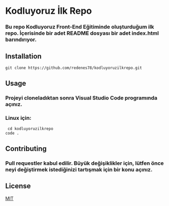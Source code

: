 # Kodluyoruz İlk Repo
### Bu repo Kodluyoruz Front-End Eğitiminde oluşturduğum ilk repo. İçerisinde bir adet README dosyası bir adet index.html barındırıyor.




## Installation

```
git clone https://github.com/redenes78/kodluyoruzilkrepo.git
```
## Usage
### Projeyi cloneladıktan sonra Visual Studio Code programında açınız.
### Linux için:
```
 cd kodluyoruzilkrepo
code .
```
## Contributing
### Pull requestler kabul edilir. Büyük değişiklikler için, lütfen önce neyi değiştirmek istediğinizi tartışmak için bir konu açınız.

## License

[MIT](https://choosealicense.com/licenses/mit/)